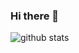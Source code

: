 ### Hi there 👋
<picture decoding="async" loading="lazy">
  <source media="(prefers-color-scheme: light)" srcset="https://pixel-profile.vercel.app/api/github-stats?username=jiamingluuu&theme=summer">
  <source media="(prefers-color-scheme: dark)" srcset="https://pixel-profile.vercel.app/api/github-stats?username=jiamingluuu&screen_effect=true&theme=blue_chill">
  <img alt="github stats" src="https://pixel-profile.vercel.app/api/github-stats?username=jiamingluuu&theme=road_trip&pixelate_avatar=false">
</picture>
<!--
**jiamingluuu/jiamingluuu** is a ✨ _special_ ✨ repository because its `README.md` (this file) appears on your GitHub profile.

Here are some ideas to get you started:

- 🔭 I’m currently working on ...
- 🌱 I’m currently learning ...
- 👯 I’m looking to collaborate on ...
- 🤔 I’m looking for help with ...
- 💬 Ask me about ...
- 📫 How to reach me: ...
- 😄 Pronouns: ...
- ⚡ Fun fact: ...
-->
